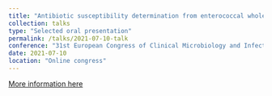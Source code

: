 ```yaml
---
title: "Antibiotic susceptibility determination from enterococcal whole genome sequences"
collection: talks
type: "Selected oral presentation"
permalink: /talks/2021-07-10-talk
conference: "31st European Congress of Clinical Microbiology and Infectious Diseases (ECCMID)"
date: 2021-07-10
location: "Online congress"
---
```


[More information here](https://markterfolg.de/ESCMID/Final_Programme_2021/#page=1)

